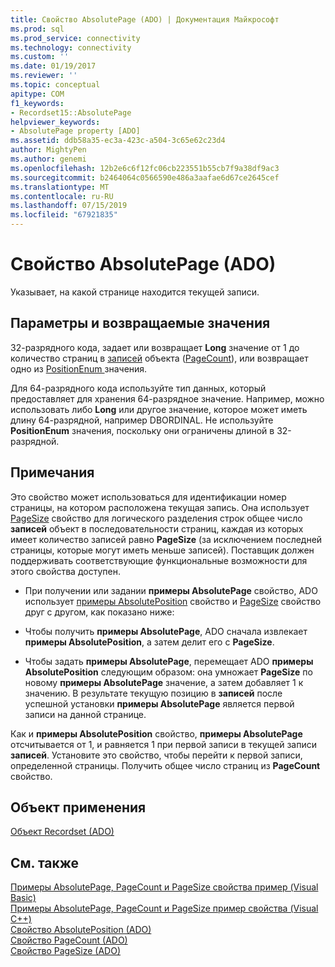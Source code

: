 ```yaml
---
title: Свойство AbsolutePage (ADO) | Документация Майкрософт
ms.prod: sql
ms.prod_service: connectivity
ms.technology: connectivity
ms.custom: ''
ms.date: 01/19/2017
ms.reviewer: ''
ms.topic: conceptual
apitype: COM
f1_keywords:
- Recordset15::AbsolutePage
helpviewer_keywords:
- AbsolutePage property [ADO]
ms.assetid: ddb58a35-ec3a-423c-a504-3c65e62c23d4
author: MightyPen
ms.author: genemi
ms.openlocfilehash: 12b2e6c6f12fc06cb223551b55cb7f9a38df9ac3
ms.sourcegitcommit: b2464064c0566590e486a3aafae6d67ce2645cef
ms.translationtype: MT
ms.contentlocale: ru-RU
ms.lasthandoff: 07/15/2019
ms.locfileid: "67921835"
---
```

# <a name="absolutepage-property-ado"></a>Свойство AbsolutePage (ADO)
Указывает, на какой странице находится текущей записи.  
  
## <a name="settings-and-return-values"></a>Параметры и возвращаемые значения  
 32-разрядного кода, задает или возвращает **Long** значение от 1 до количество страниц в [записей](../../../ado/reference/ado-api/recordset-object-ado.md) объекта ([PageCount](../../../ado/reference/ado-api/pagecount-property-ado.md)), или возвращает одно из [PositionEnum ](../../../ado/reference/ado-api/positionenum.md) значения.  
  
 Для 64-разрядного кода используйте тип данных, который предоставляет для хранения 64-разрядное значение. Например, можно использовать либо **Long** или другое значение, которое может иметь длину 64-разрядной, например DBORDINAL. Не используйте **PositionEnum** значения, поскольку они ограничены длиной в 32-разрядной.  
  
## <a name="remarks"></a>Примечания  
 Это свойство может использоваться для идентификации номер страницы, на котором расположена текущая запись. Она использует [PageSize](../../../ado/reference/ado-api/pagesize-property-ado.md) свойство для логического разделения строк общее число **записей** объект в последовательности страниц, каждая из которых имеет количество записей равно **PageSize** (за исключением последней страницы, которые могут иметь меньше записей). Поставщик должен поддерживать соответствующие функциональные возможности для этого свойства доступен.  
  
-   При получении или задании **примеры AbsolutePage** свойство, ADO использует [примеры AbsolutePosition](../../../ado/reference/ado-api/absoluteposition-property-ado.md) свойство и [PageSize](../../../ado/reference/ado-api/pagesize-property-ado.md) свойство друг с другом, как показано ниже:  
  
-   Чтобы получить **примеры AbsolutePage**, ADO сначала извлекает **примеры AbsolutePosition**, а затем делит его с **PageSize**.  
  
-   Чтобы задать **примеры AbsolutePage**, перемещает ADO **примеры AbsolutePosition** следующим образом: она умножает **PageSize** по новому **примеры AbsolutePage** значение, а затем добавляет 1 к значению. В результате текущую позицию в **записей** после успешной установки **примеры AbsolutePage** является первой записи на данной странице.  
  
 Как и **примеры AbsolutePosition** свойство, **примеры AbsolutePage** отсчитывается от 1, и равняется 1 при первой записи в текущей записи **записей**. Установите это свойство, чтобы перейти к первой записи, определенной страницы. Получить общее число страниц из **PageCount** свойство.  
  
## <a name="applies-to"></a>Объект применения  
 [Объект Recordset (ADO)](../../../ado/reference/ado-api/recordset-object-ado.md)  
  
## <a name="see-also"></a>См. также  
 [Примеры AbsolutePage, PageCount и PageSize свойства пример (Visual Basic)](../../../ado/reference/ado-api/absolutepage-pagecount-and-pagesize-properties-example-vb.md)   
 [Примеры AbsolutePage, PageCount и PageSize пример свойства (Visual C++)](../../../ado/reference/ado-api/absolutepage-pagecount-and-pagesize-properties-example-vc.md)   
 [Свойство AbsolutePosition (ADO)](../../../ado/reference/ado-api/absoluteposition-property-ado.md)   
 [Свойство PageCount (ADO)](../../../ado/reference/ado-api/pagecount-property-ado.md)   
 [Свойство PageSize (ADO)](../../../ado/reference/ado-api/pagesize-property-ado.md)
